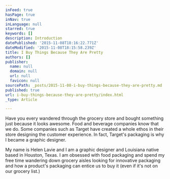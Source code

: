 ```yaml
---
inFeed: true
hasPage: true
inNav: true
inLanguage: null
starred: true
keywords: []
description: Introduction
datePublished: '2015-11-08T18:16:22.771Z'
dateModified: '2015-11-08T18:15:58.239Z'
title: I Buy Things Because They Are Pretty
authors: []
publisher:
  name: null
  domain: null
  url: null
  favicon: null
sourcePath: _posts/2015-11-08-i-buy-things-because-they-are-pretty.md
published: true
url: i-buy-things-because-they-are-pretty/index.html
_type: Article

---
```

Have you every wandered through the grocery store and bought something just because it looks awesome. Food and beverage companies know that we do. Some companies such as Target have created a whole ethos in their store designing the customer experience. In fact, Target's packaging is why I became a graphic designer. 

My name is Helen Lavie and I am a graphic designer and Louisiana native based in Houston, Texas. I am obsessed with food packaging and spend my free time wandering down grocery aisles looking for innovative packaging and how a product's packaging can entice us to buy it (even if it's not on our grocery list.)